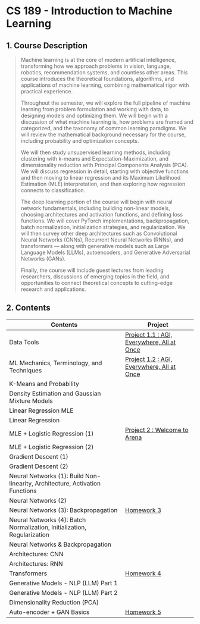 # CS 189 - Introduction to Machine Learning

## 1. Course Description
> Machine learning is at the core of modern artificial intelligence, transforming how we approach problems in vision, language, robotics, recommendation systems, and countless other areas. This course introduces the theoretical foundations, algorithms, and applications of machine learning, combining mathematical rigor with practical experience.
>
> Throughout the semester, we will explore the full pipeline of machine learning from problem formulation and working with data, to designing models and optimizing them. We will begin with a discussion of what machine learning is, how problems are framed and categorized, and the taxonomy of common learning paradigms. We will review the mathematical background necessary for the course, including probability and optimization concepts.
>
> We will then study unsupervised learning methods, including clustering with k-means and Expectation–Maximization, and dimensionality reduction with Principal Components Analysis (PCA). We will discuss regression in detail, starting with objective functions and then moving to linear regression and its Maximum Likelihood Estimation (MLE) interpretation, and then exploring how regression connects to classification.
>
> The deep learning portion of the course will begin with neural network fundamentals, including building non-linear models, choosing architectures and activation functions, and defining loss functions. We will cover PyTorch implementations, backpropagation, batch normalization, initialization strategies, and regularization. We will then survey other deep architectures such as Convolutional Neural Networks (CNNs), Recurrent Neural Networks (RNNs), and transformers — along with generative models such as Large Language Models (LLMs), autoencoders, and Generative Adversarial Networks (GANs).
>
> Finally, the course will include guest lectures from leading researchers, discussions of emerging topics in the field, and opportunities to connect theoretical concepts to cutting-edge research and applications.

## 2. Contents

|Contents                            |Project|
|------------------------------------|-------|
|  Data Tools       |[Project 1.1 : AGI, Everywhere, All at Once](https://github.com/SJeong906/CS-189---Introduction-to-Machine-Learning/blob/main/Project%201/fashion_pt_1.ipynb)|
| ML Mechanics, Terminology, and Techniques  |[Project 1.2 : AGI, Everywhere, All at Once](https://github.com/SJeong906/CS-189---Introduction-to-Machine-Learning/blob/main/Project%201/fashion_pt_2.ipynb)|
| K-Means and Probability            |      |
| Density Estimation and Gaussian Mixture Models  |       |
| Linear Regression MLE              |       |
| Linear Regression                  |       |
| MLE + Logistic Regression (1)      |[Project 2 : Welcome to Arena]()       |
| MLE + Logistic Regression (2)      |       |
| Gradient Descent (1)           |       |
| Gradient Descent (2)              |       |
| Neural Networks (1): Build Non-linearity, Architecture, Activation Functions |       |
| Neural Networks (2)                  |       |
| Neural Networks (3): Backpropagation |[Homework 3]()|
| Neural Networks (4): Batch Normalization, Initialization, Regularization |       |
| Neural Networks & Backpropagation                   |       |
| Architectures: CNN                  |       |
| Architectures: RNN                |        |
| Transformers                       |[Homework 4]()|
| Generative Models - NLP (LLM) Part 1 |       |
| Generative Models - NLP (LLM) Part 2 |       |
| Dimensionality Reduction (PCA) |       |
| Auto-encoder + GAN Basics |[Homework 5]()|

